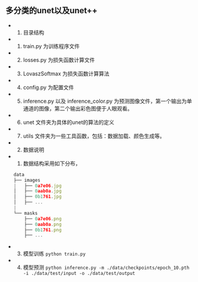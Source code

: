 ## 多分类的unet以及unet++
- 1. 目录结构
 - 1. train.py 为训练程序文件
 - 2. losses.py 为损失函数计算文件
 - 3. LovaszSoftmax 为损失函数计算算法
 - 4. config.py 为配置文件
 - 5. inference.py 以及 inference_color.py 为预测图像文件，第一个输出为单通道的图像，第二个输出彩色图便于人眼观看。
 - 6. unet 文件夹为具体的unet的算法的定义
 - 7. utils 文件夹为一些工具函数，包括：数据加载、颜色生成等。
- 2. 数据说明
 - 1. 数据结构采用如下分布，
 ```javascript
    data
    ├── images
    |   ├── 0a7e06.jpg
    │   ├── 0aab0a.jpg
    │   ├── 0b1761.jpg
    │   ├── ...
    |
    └── masks
        ├── 0a7e06.png
        ├── 0aab0a.png
        ├── 0b1761.png
        ├── ...
```
- 3. 模型训练
`python train.py`
- 4. 模型预测
`python inference.py -m ./data/checkpoints/epoch_10.pth -i ./data/test/input -o ./data/test/output`